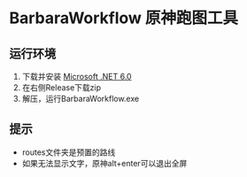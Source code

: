 # BarbaraWorkflow 原神跑图工具

## 运行环境

1. 下载并安装 [Microsoft .NET 6.0](https://dotnet.microsoft.com/zh-cn/download/dotnet/thank-you/runtime-desktop-6.0.8-windows-x64-installer)
2. 在右侧Release下载zip
3. 解压，运行BarbaraWorkflow.exe

## 提示
- routes文件夹是预置的路线
- 如果无法显示文字，原神alt+enter可以退出全屏
